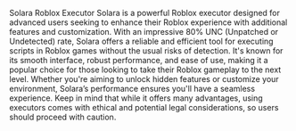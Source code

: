Solara Roblox Executor
Solara is a powerful Roblox executor designed for advanced users seeking to enhance their Roblox experience with additional features and customization. With an impressive 80% UNC (Unpatched or Undetected) rate, Solara offers a reliable and efficient tool for executing scripts in Roblox games without the usual risks of detection. It's known for its smooth interface, robust performance, and ease of use, making it a popular choice for those looking to take their Roblox gameplay to the next level. Whether you're aiming to unlock hidden features or customize your environment, Solara’s performance ensures you'll have a seamless experience. Keep in mind that while it offers many advantages, using executors comes with ethical and potential legal considerations, so users should proceed with caution.

